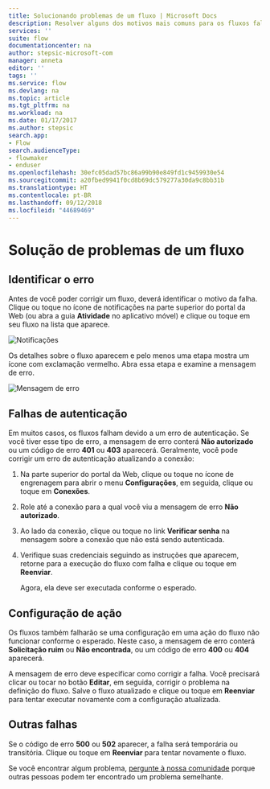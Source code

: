 ```yaml
---
title: Solucionando problemas de um fluxo | Microsoft Docs
description: Resolver alguns dos motivos mais comuns para os fluxos falharem
services: ''
suite: flow
documentationcenter: na
author: stepsic-microsoft-com
manager: anneta
editor: ''
tags: ''
ms.service: flow
ms.devlang: na
ms.topic: article
ms.tgt_pltfrm: na
ms.workload: na
ms.date: 01/17/2017
ms.author: stepsic
search.app:
- Flow
search.audienceType:
- flowmaker
- enduser
ms.openlocfilehash: 30efc05dad57bc86a99b90e849fd1c9459930e54
ms.sourcegitcommit: a20fbed9941f0cd8b69dc579277a30da9c8bb31b
ms.translationtype: HT
ms.contentlocale: pt-BR
ms.lasthandoff: 09/12/2018
ms.locfileid: "44689469"
---
```

# <a name="troubleshooting-a-flow"></a>Solução de problemas de um fluxo
## <a name="identify-the-error"></a>Identificar o erro
Antes de você poder corrigir um fluxo, deverá identificar o motivo da falha. Clique ou toque no ícone de notificações na parte superior do portal da Web (ou abra a guia **Atividade** no aplicativo móvel) e clique ou toque em seu fluxo na lista que aparece.

![Notificações](./media/fix-flow-failures/notifications-toolbar.png)

Os detalhes sobre o fluxo aparecem e pelo menos uma etapa mostra um ícone com exclamação vermelho. Abra essa etapa e examine a mensagem de erro.

![Mensagem de erro](./media/fix-flow-failures/flow-run-failure.png)

## <a name="authentication-failures"></a>Falhas de autenticação
Em muitos casos, os fluxos falham devido a um erro de autenticação. Se você tiver esse tipo de erro, a mensagem de erro conterá **Não autorizado** ou um código de erro **401** ou **403** aparecerá. Geralmente, você pode corrigir um erro de autenticação atualizando a conexão:

1. Na parte superior do portal da Web, clique ou toque no ícone de engrenagem para abrir o menu **Configurações**, em seguida, clique ou toque em **Conexões**.
2. Role até a conexão para a qual você viu a mensagem de erro **Não autorizado**.
3. Ao lado da conexão, clique ou toque no link **Verificar senha** na mensagem sobre a conexão que não está sendo autenticada.
4. Verifique suas credenciais seguindo as instruções que aparecem, retorne para a execução do fluxo com falha e clique ou toque em **Reenviar**.
   
    Agora, ela deve ser executada conforme o esperado.

## <a name="action-configuration"></a>Configuração de ação
Os fluxos também falharão se uma configuração em uma ação do fluxo não funcionar conforme o esperado. Neste caso, a mensagem de erro conterá **Solicitação ruim** ou **Não encontrada**, ou um código de erro **400** ou **404** aparecerá.

A mensagem de erro deve especificar como corrigir a falha. Você precisará clicar ou tocar no botão **Editar**, em seguida, corrigir o problema na definição do fluxo. Salve o fluxo atualizado e clique ou toque em **Reenviar** para tentar executar novamente com a configuração atualizada.

## <a name="other-failures"></a>Outras falhas
Se o código de erro **500** ou **502** aparecer, a falha será temporária ou transitória. Clique ou toque em **Reenviar** para tentar novamente o fluxo.

Se você encontrar algum problema, [pergunte à nossa comunidade](https://go.microsoft.com/fwlink/?LinkID=787467) porque outras pessoas podem ter encontrado um problema semelhante.

